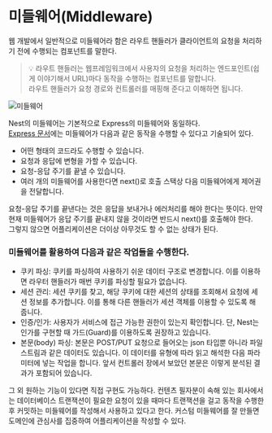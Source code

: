 # 미들웨어(Middleware)

웹 개발에서 일반적으로 미들웨어라 함은 라우트 핸들러가 클라이언트의 요청을 처리하기 전에 수행되는 컴포넌트를 말한다.

>  💡 라우트 핸들러는 웹프레임워크에서 사용자의 요청을 처리하는 엔드포인트(쉽게 이야기해서 URL)마다 동작을 수행하는 컴포넌트를 말합니다.  
> 라우트 핸들러가 요청 경로와 컨트롤러를 매핑해 준다고 이해하면 됩니다.

![미들웨어](https://wikidocs.net/images/page/158620/1.png)

Nest의 미들웨어는 기본적으로 Express의 미들웨어와 동일하다.  
[Express 문서](https://expressjs.com/en/guide/using-middleware.html)에는 미들웨어가 다음과 같은 동작을 수행할 수 있다고 기술되어 있다.  

- 어떤 형태의 코드라도 수행할 수 있습니다.
- 요청과 응답에 변형을 가할 수 있습니다.
- 요청-응답 주기를 끝낼 수 있습니다.
- 여러 개의 미들웨어를 사용한다면 next()로 호출 스택상 다음 미들웨어에게 제어권을 전달합니다.

요청-응답 주기를 끝낸다는 것은 응답을 보내거나 에러처리를 해야 한다는 뜻이다. 만약 현재 미들웨어가 응답 주기를 끝내지 않을 것이라면 반드시 next()를 호출해야 한다.  
그렇지 않으면 어플리케이션은 더이상 아무것도 할 수 없는 상태가 된다.  

### 미들웨어를 활용하여 다음과 같은 작업들을 수행한다.

- 쿠키 파싱: 쿠키를 파싱하여 사용하기 쉬운 데이터 구조로 변경합니다. 이를 이용하면 라우터 핸들러가 매번 쿠키를 파싱할 필요가 없습니다.
- 세션 관리: 세션 쿠키를 찾고, 해당 쿠키에 대한 세션의 상태를 조회해서 요청에 세션 정보를 추가합니다. 이를 통해 다른 핸들러가 세션 객체를 이용할 수 있도록 해 줍니다.
- 인증/인가: 사용자가 서비스에 접근 가능한 권한이 있는지 확인합니다. 단, Nest는 인가를 구현할 때 가드(Guard)를 이용하도록 권장하고 있습니다.
- 본문(body) 파싱: 본문은 POST/PUT 요청으로 들어오는 json 타입뿐 아니라 파일 스트림과 같은 데이터도 있습니다. 이 데이터를 유형에 따라 읽고 해석한 다음 파라미터에 넣는 작업을 합니다. 앞서 컨트롤러 장에서 보았던 본문은 이렇게 분석된 결과가 포함되어 있습니다.

그 외 원하는 기능이 있다면 직접 구현도 가능하다. 컨텐츠 필자분이 속해 있는 회사에서는 데이터베이스 트랜잭션이 필요한 요청이 있을 때마다 트랜잭션을 걸고 동작을 수행한 후 커밋하는 미들웨어를 작성해서 사용하고 있다고 한다. 커스텀 미들웨어를 잘 만들면 도메인에 관심사를 집중하여 어플리케이션을 작성할 수 있다.